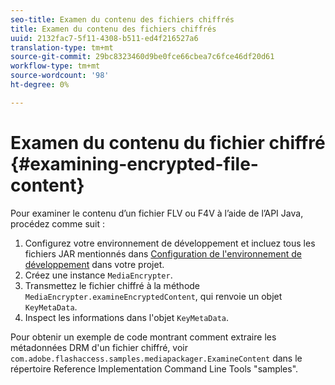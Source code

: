 ```yaml
---
seo-title: Examen du contenu des fichiers chiffrés
title: Examen du contenu des fichiers chiffrés
uuid: 2132fac7-5f11-4308-b511-ed4f216527a6
translation-type: tm+mt
source-git-commit: 29bc8323460d9be0fce66cbea7c6fce46df20d61
workflow-type: tm+mt
source-wordcount: '98'
ht-degree: 0%

---
```



# Examen du contenu du fichier chiffré {#examining-encrypted-file-content}

Pour examiner le contenu d’un fichier FLV ou F4V à l’aide de l’API Java, procédez comme suit :

1. Configurez votre environnement de développement et incluez tous les fichiers JAR mentionnés dans [Configuration de l&#39;environnement de développement](../../aaxs-protecting-content/content-setting-up-the-sdk/content-setting-up-the-dev-env.md) dans votre projet.
1. Créez une instance `MediaEncrypter`.
1. Transmettez le fichier chiffré à la méthode `MediaEncrypter.examineEncryptedContent`, qui renvoie un objet `KeyMetaData`.
1. Inspect les informations dans l&#39;objet `KeyMetaData`.

Pour obtenir un exemple de code montrant comment extraire les métadonnées DRM d&#39;un fichier chiffré, voir `com.adobe.flashaccess.samples.mediapackager.ExamineContent` dans le répertoire Reference Implementation Command Line Tools &quot;samples&quot;.
